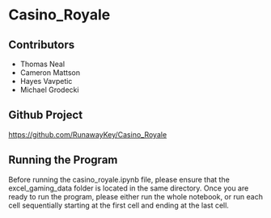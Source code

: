 # Casino_Royale
## Contributors
- Thomas Neal
- Cameron Mattson
- Hayes Vavpetic
- Michael Grodecki
## Github Project
https://github.com/RunawayKey/Casino_Royale
## Running the Program
Before running the casino_royale.ipynb file, please ensure that the excel_gaming_data folder is located in the same directory. Once you are ready to run the program, please either run the whole notebook, or run each cell sequentially starting at the first cell and ending at the last cell.
